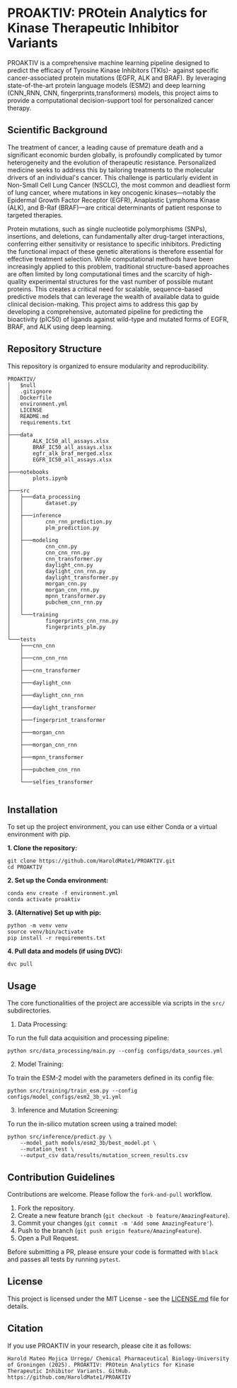 # PROAKTIV: PROtein Analytics for Kinase Therapeutic Inhibitor Variants

PROAKTIV is a comprehensive machine learning pipeline designed to predict the efficacy of Tyrosine Kinase Inhibitors (TKIs)- against specific cancer-associated protein mutations (EGFR, ALK and BRAF). By leveraging state-of-the-art protein language models (ESM2) and deep learning (CNN_RNN, CNN, fingerprints,transformers) models, this project aims to provide a computational decision-support tool for personalized cancer therapy.

## Scientific Background

The treatment of cancer, a leading cause of premature death and a significant economic burden globally, is profoundly complicated by tumor heterogeneity and the evolution of therapeutic resistance. Personalized medicine seeks to address this by tailoring treatments to the molecular drivers of an individual's cancer. This challenge is particularly evident in Non-Small Cell Lung Cancer (NSCLC), the most common and deadliest form of lung cancer, where mutations in key oncogenic kinases—notably the Epidermal Growth Factor Receptor (EGFR), Anaplastic Lymphoma Kinase (ALK), and B-Raf (BRAF)—are critical determinants of patient response to targeted therapies.

Protein mutations, such as single nucleotide polymorphisms (SNPs), insertions, and deletions, can fundamentally alter drug-target interactions, conferring either sensitivity or resistance to specific inhibitors. Predicting the functional impact of these genetic alterations is therefore essential for effective treatment selection. While computational methods have been increasingly applied to this problem, traditional structure-based approaches are often limited by long computational times and the scarcity of high-quality experimental structures for the vast number of possible mutant proteins. This creates a critical need for scalable, sequence-based predictive models that can leverage the wealth of available data to guide clinical decision-making. This project aims to address this gap by developing a comprehensive, automated pipeline for predicting the bioactivity (pIC50) of ligands against wild-type and mutated forms of EGFR, BRAF, and ALK using deep learning. 

## Repository Structure

This repository is organized to ensure modularity and reproducibility.

```
PROAKTIV/
│   $null
│   .gitignore
│   Dockerfile
│   environment.yml
│   LICENSE
│   README.md
│   requirements.txt
│
├───data
│       ALK_IC50_all_assays.xlsx
│       BRAF_IC50_all_assays.xlsx
│       egfr_alk_braf_merged.xlsx
│       EGFR_IC50_all_assays.xlsx
│
├───notebooks
│       plots.ipynb
│
├───src
│   ├───data_processing
│   │       dataset.py
│   │
│   ├───inference
│   │       cnn_rnn_prediction.py
│   │       plm_prediction.py
│   │
│   ├───modeling
│   │       cnn_cnn.py
│   │       cnn_cnn_rnn.py
│   │       cnn_transformer.py
│   │       daylight_cnn.py
│   │       daylight_cnn_rnn.py
│   │       daylight_transformer.py
│   │       morgan_cnn.py
│   │       morgan_cnn_rnn.py
│   │       mpnn_transformer.py
│   │       pubchem_cnn_rnn.py
│   │
│   └───training
│           fingerprints_cnn_rnn.py
│           fingerprints_plm.py
│
└───tests
    ├───cnn_cnn
    │
    ├───cnn_cnn_rnn  
    │
    ├───cnn_transformer
    │
    ├───daylight_cnn
    │
    ├───daylight_cnn_rnn
    │
    ├───daylight_transformer
    │
    ├───fingerprint_transformer
    │
    ├───morgan_cnn
    │
    ├───morgan_cnn_rnn
    │
    ├───mpnn_transformer
    │
    ├───pubchem_cnn_rnn
    │
    └───selfies_transformer
       

```

## Installation

To set up the project environment, you can use either Conda or a virtual environment with pip.

**1. Clone the repository:**

```
git clone https://github.com/HaroldMate1/PROAKTIV.git
cd PROAKTIV

```

**2. Set up the Conda environment:**

```
conda env create -f environment.yml
conda activate proaktiv

```

**3. (Alternative) Set up with pip:**

```
python -m venv venv
source venv/bin/activate
pip install -r requirements.txt

```

**4. Pull data and models (if using DVC):**

```
dvc pull

```

## Usage

The core functionalities of the project are accessible via scripts in the `src/` subdirectories.

1. Data Processing:

To run the full data acquisition and processing pipeline:

```
python src/data_processing/main.py --config configs/data_sources.yml

```

2. Model Training:

To train the ESM-2 model with the parameters defined in its config file:

```
python src/training/train_esm.py --config configs/model_configs/esm2_3b_v1.yml

```

3. Inference and Mutation Screening:

To run the in-silico mutation screen using a trained model:

```
python src/inference/predict.py \
    --model_path models/esm2_3b/best_model.pt \
    --mutation_test \
    --output_csv data/results/mutation_screen_results.csv

```

## Contribution Guidelines

Contributions are welcome. Please follow the `fork-and-pull` workflow.

1. Fork the repository.
2. Create a new feature branch (`git checkout -b feature/AmazingFeature`).
3. Commit your changes (`git commit -m 'Add some AmazingFeature'`).
4. Push to the branch (`git push origin feature/AmazingFeature`).
5. Open a Pull Request.

Before submitting a PR, please ensure your code is formatted with `black` and passes all tests by running `pytest`.

## License

This project is licensed under the MIT License - see the [LICENSE.md](https://gemini.google.com/app/LICENSE.md "null") file for details.

## Citation

If you use PROAKTIV in your research, please cite it as follows:

```
Harold Mateo Mojica Urrego/ Chemical Pharmaceutical Biology-University of Groningen (2025). PROAKTIV: PROtein Analytics for Kinase Therapeutic Inhibitor Variants. GitHub. https://github.com/HaroldMate1/PROAKTIV

```
